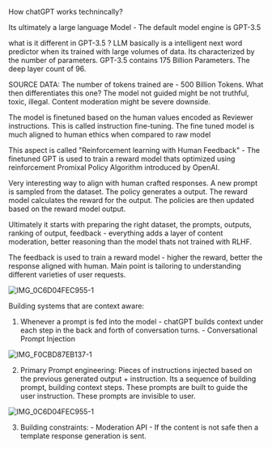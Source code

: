 How chatGPT works technincally?

Its ultimately a large language Model - The default model engine is GPT-3.5 

what is it different in GPT-3.5 ?
LLM basically is a intelligent next word predictor when its trained with large volumes of data. Its characterized by the 
number of parameters. GPT-3.5 contains 175 Billion Parameters. The deep layer count of 96. 

SOURCE DATA: The number of tokens trained are - 500 Billion Tokens. What then differentiates this one?
The model not guided might be not truthful, toxic, illegal. Content moderation might be severe downside. 

The model is finetuned based on the human values encoded as Reviewer instructions. This is called instruction fine-tuning.
The fine tuned model is much aligned to human ethics when compared to raw model 

This aspect is called "Reinforcement learning with Human Feedback" - The finetuned GPT is used to train a reward model 
thats optimized using reinforcement Promixal Policy Algorithm introduced by OpenAI.

Very interesting way to align with human crafted responses. A new prompt is sampled from the dataset. The policy generates 
a output. The reward model calculates the reward for the output. The policies are then updated based on the reward model output.

Ultimately it starts with preparing the right dataset, the prompts, outputs, ranking of output, feedback - everything adds
a layer of content moderation, better reasoning than the model thats not trained with RLHF. 

The feedback is used to train a reward model - higher the reward, better the response aligned with human. Main point 
is tailoring to understanding different varieties of user requests. 

![IMG_0C6D04FEC955-1](https://github.com/SangeethaVenkatesan/SystemDesignGist/assets/68361331/bb9e9a88-f4c7-4f72-bf39-9108f77e7f65)

Building systems that are context aware:
1) Whenever a prompt is fed into the model - chatGPT builds context under each step
in the back and forth of conversation turns. - Conversational Prompt Injection 

![IMG_F0CBD87EB137-1](https://github.com/SangeethaVenkatesan/SystemDesignGist/assets/68361331/2d15cd91-b915-4e61-8f81-1d6b57c8bb6d)

2) Primary Prompt engineering: Pieces of instructions injected based on the previous generated output + instruction.
Its a sequence of building prompt, building context steps. These prompts are built to guide the user instruction.
These prompts are invisible to user. 

![IMG_0C6D04FEC955-1](https://github.com/SangeethaVenkatesan/SystemDesignGist/assets/68361331/5a176c9d-9500-44c2-8a64-da233c01cc92)

3) Building constraints: - Moderation API - If the content is not safe then a template response generation is sent. 

